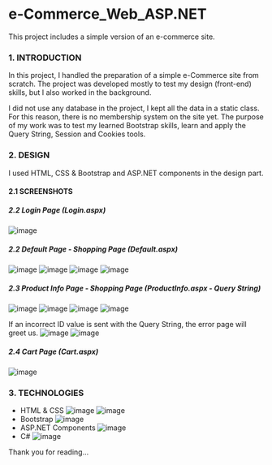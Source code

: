 # e-Commerce_Web_ASP.NET
 This project includes a simple version of an e-commerce site.
 
 ### 1. INTRODUCTION
 
In this project, I handled the preparation of a simple e-Commerce site from scratch. The project was developed mostly to test my design (front-end) skills, but I also worked in the background. 

I did not use any database in the project, I kept all the data in a static class. For this reason, there is no membership system on the site yet. The purpose of my work was to test my learned Bootstrap skills, learn and apply the Query String, Session and Cookies tools.

 ### 2. DESIGN

I used HTML, CSS & Bootstrap and ASP.NET components in the design part.

 #### 2.1 SCREENSHOTS

 ##### 2.2 Login Page (Login.aspx)
 
 ![image](https://user-images.githubusercontent.com/93661411/168794635-f75613e0-cb57-4482-a8cc-98054305bd5b.png)

 ##### 2.2 Default Page - Shopping Page (Default.aspx)
 
 ![image](https://user-images.githubusercontent.com/93661411/168794759-86bfd7dc-9850-42b5-a0de-41be0705b23f.png)
 ![image](https://user-images.githubusercontent.com/93661411/168794799-33cf1401-6478-412a-b5a4-7e84fc366f28.png)
 ![image](https://user-images.githubusercontent.com/93661411/168794865-332cdd9b-d0d4-4d97-9132-a45acb569198.png)
 ![image](https://user-images.githubusercontent.com/93661411/168794904-92eccf71-de56-4b7f-a54e-d982f92f61a5.png)

 ##### 2.3 Product Info Page - Shopping Page (ProductInfo.aspx - Query String)
 
 ![image](https://user-images.githubusercontent.com/93661411/168795130-741799c9-65a1-4cc6-9c5d-76277bb6818a.png)
 ![image](https://user-images.githubusercontent.com/93661411/168795166-4fd30992-1987-4dab-8b2d-bad77007cad6.png)
 ![image](https://user-images.githubusercontent.com/93661411/168795197-ce4263da-01c3-439c-83c2-edea51663b09.png)
 ![image](https://user-images.githubusercontent.com/93661411/168795627-bae75a9b-e036-4cc9-8691-db81931017f8.png)
 
 If an incorrect ID value is sent with the Query String, the error page will greet us.
 ![image](https://user-images.githubusercontent.com/93661411/168798123-5ff97edd-18b7-435f-a37d-e5e8b5a2ad46.png)
 ![image](https://user-images.githubusercontent.com/93661411/168798169-c29a8408-2ec1-4c5e-af78-4704fd61d7b8.png)

 ##### 2.4 Cart Page (Cart.aspx)
 
 ![image](https://user-images.githubusercontent.com/93661411/168799357-442ce9a4-ac62-486e-983a-494e0a96ef35.png)

 ### 3. TECHNOLOGIES

- HTML & CSS ![image](https://user-images.githubusercontent.com/93661411/168799452-d8f6deaa-ae7a-49de-8d1d-a4aad0b20bc1.png) ![image](https://user-images.githubusercontent.com/93661411/168799493-0597fc17-d568-4799-9f61-60c964981766.png)
- Bootstrap ![image](https://user-images.githubusercontent.com/93661411/168799536-c3dd9889-a1c4-42d8-9ec1-0644e61605f2.png)
- ASP.NET Components ![image](https://user-images.githubusercontent.com/93661411/168799584-ab59894e-6ed7-47dc-a57f-bea73b18035c.png)
- C# ![image](https://user-images.githubusercontent.com/93661411/168799631-c40e4e00-5dd8-4142-ba18-453b74bf0a89.png)

Thank you for reading...







